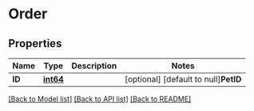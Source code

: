 # Order

## Properties

Name | Type | Description | Notes
------------ | ------------- | ------------- | -------------
**ID** | [**int64**](long.md) |  | [optional] [default to null]**PetID** | [**int64**](long.md) |  | [optional] [default to null]**Quantity** | [**int32**](integer.md) |  | [optional] [default to null]**ShipDate** | [**time.Time**](DateTime.md) |  | [optional] [default to null]**Status** | **string** | Order Status | [optional] [default to null]**Complete** | [**bool**](boolean.md) |  | [optional] [default to true]

[[Back to Model list]](./README.md#models) [[Back to API list]](./README.md#endpoints) [[Back to README]](./README.md)


